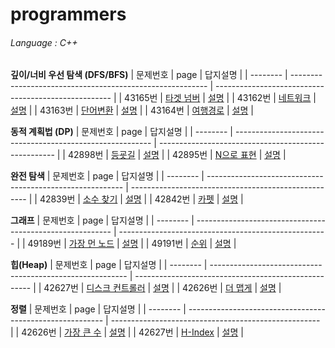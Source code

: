 # programmers
###### Language : C++

**깊이/너비 우선 탐색 (DFS/BFS)**
| 문제번호 | page                                                      | 답지설명                                             |
| -------- | --------------------------------------------------------- | ---------------------------------------------------- |
| 43165번   | [타겟 넘버](https://programmers.co.kr/learn/courses/30/lessons/43165)       | [설명](https://blog.naver.com/yepp0517/222471990772) |
| 43162번   | [네트워크](https://programmers.co.kr/learn/courses/30/lessons/43162)       | [설명](https://blog.naver.com/yepp0517/222472201464) |
| 43163번   | [단어변환](https://programmers.co.kr/learn/courses/30/lessons/43163)       | [설명](https://blog.naver.com/yepp0517/222480834359) |
| 43164번   | [여행경로](https://programmers.co.kr/learn/courses/30/lessons/43164)       | [설명](https://blog.naver.com/yepp0517/222480885104) |


**동적 계획법 (DP)**
| 문제번호 | page                                                      | 답지설명                                             |
| -------- | --------------------------------------------------------- | ---------------------------------------------------- |
| 42898번   | [등굣길](https://programmers.co.kr/learn/courses/30/lessons/42898)       | [설명](https://blog.naver.com/yepp0517/222475938638) |
| 42895번   | [N으로 표현](https://programmers.co.kr/learn/courses/30/lessons/42895)       | [설명](https://blog.naver.com/yepp0517/222475917738) |


**완전 탐색**
| 문제번호 | page                                                      | 답지설명                                             |
| -------- | --------------------------------------------------------- | ---------------------------------------------------- |
| 42839번   | [소수 찾기](https://programmers.co.kr/learn/courses/30/lessons/42839)       | [설명](https://blog.naver.com/yepp0517/222475030514) |
| 42842번   | [카펫](https://programmers.co.kr/learn/courses/30/lessons/42842)       | [설명](https://blog.naver.com/yepp0517/222474960028) |


**그래프**
| 문제번호 | page                                                      | 답지설명                                             |
| -------- | --------------------------------------------------------- | ---------------------------------------------------- |
| 49189번   | [가장 먼 노드](https://programmers.co.kr/learn/courses/30/lessons/49189)       | [설명](https://blog.naver.com/yepp0517/222473123882) |
| 49191번   | [순위](https://programmers.co.kr/learn/courses/30/lessons/49191)       | [설명](https://blog.naver.com/yepp0517/222473169118) |


**힙(Heap)**
| 문제번호 | page                                                      | 답지설명                                             |
| -------- | --------------------------------------------------------- | ---------------------------------------------------- |
| 42627번   | [디스크 컨트롤러](https://programmers.co.kr/learn/courses/30/lessons/42627)       | [설명](https://blog.naver.com/yepp0517/222477619768) |
| 42626번   | [더 맵게](https://programmers.co.kr/learn/courses/30/lessons/42626)       | [설명](https://blog.naver.com/yepp0517/222477477885) |


**정렬**
| 문제번호 | page                                                      | 답지설명                                             |
| -------- | --------------------------------------------------------- | ---------------------------------------------------- |
| 42626번   | [가장 큰 수](https://programmers.co.kr/learn/courses/30/lessons/42746)       | [설명](https://blog.naver.com/yepp0517/222482006213) |
| 42627번   | [H-Index](https://programmers.co.kr/learn/courses/30/lessons/42747)       | [설명](https://blog.naver.com/yepp0517/222482027519) |
